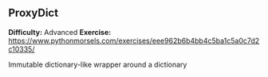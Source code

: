 ## ProxyDict
**Difficulty:** Advanced
**Exercise:** https://www.pythonmorsels.com/exercises/eee962b6b4bb4c5ba1c5a0c7d2c10335/

Immutable dictionary-like wrapper around a dictionary
    